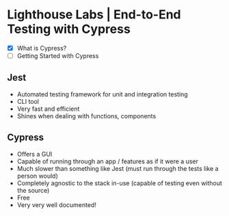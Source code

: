# Lighthouse Labs | End-to-End Testing with Cypress

* [X] What is Cypress?
* [ ] Getting Started with Cypress

## Jest

* Automated testing framework for unit and integration testing
* CLI tool
* Very fast and efficient
* Shines when dealing with functions, components

## Cypress

* Offers a GUI
* Capable of running through an app / features as if it were a user
* Much slower than something like Jest (must run through the tests like a person would)
* Completely agnostic to the stack in-use (capable of testing even without the source)
* Free
* Very very well documented!
